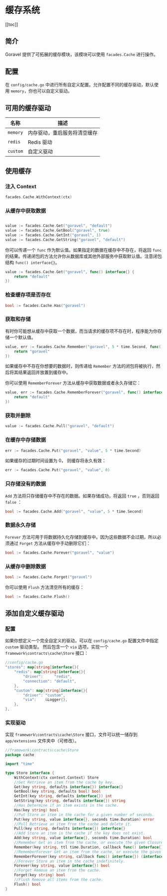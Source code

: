 # 缓存系统

[[toc]]

## 简介

Goravel 提供了可拓展的缓存模块，该模块可以使用 `facades.Cache` 进行操作。

## 配置

在 `config/cache.go` 中进行所有自定义配置。允许配置不同的缓存驱动，默认使用 `memory`，你也可以自定义驱动。

## 可用的缓存驱动

| 名称     | 描述       |
| -------- | ---------- |
| `memory`  | 内存驱动，重启服务将清空缓存 |
| `redis`  | Redis 驱动 |
| `custom` | 自定义驱动 |

## 使用缓存

### 注入 Context

```go
facades.Cache.WithContext(ctx)
```

### 从缓存中获取数据

```go

value := facades.Cache.Get("goravel", "default")
value := facades.Cache.GetBool("goravel", true)
value := facades.Cache.GetInt("goravel", 1)
value := facades.Cache.GetString("goravel", "default")
```

你可以传递一个 `func` 作为默认值。如果指定的数据在缓存中不存在，将返回 `func` 的结果。传递闭包的方法允许你从数据库或其他外部服务中获取默认值。注意闭包结构 `func() interface{}`。

```go
value := facades.Cache.Get("goravel", func() interface{} {
    return "default"
})
```

### 检查缓存项是否存在

```go
bool := facades.Cache.Has("goravel")
```

### 获取和存储

有时你可能想从缓存中获取一个数据，而当请求的缓存项不存在时，程序能为你存储一个默认值。

```go
value, err := facades.Cache.Remember("goravel", 5 * time.Second, func() interface{} {
    return "goravel"
})
```

如果缓存中不存在你想要的数据时，则传递给 `Remember` 方法的闭包将被执行，然后将其结果返回并放置到缓存中。

你可以使用 `RememberForever` 方法从缓存中获取数据或者永久存储它：

```go
value, err := facades.Cache.RememberForever("goravel", func() interface{} {
    return "default"
})
```

### 获取并删除

```go
value := facades.Cache.Pull("goravel", "default")
```

### 在缓存中存储数据

```go
err := facades.Cache.Put("goravel", "value", 5 * time.Second)
```

如果缓存的过期时间设置为 0， 则缓存将永久有效：

```go
err := facades.Cache.Put("goravel", "value", 0)
```

### 只存储没有的数据

`Add` 方法将只存储缓存中不存在的数据。如果存储成功，将返回 `true` ，否则返回 `false` ：

```go
bool := facades.Cache.Add("goravel", "value", 5 * time.Second)
```

### 数据永久存储

`Forever` 方法可用于将数据持久化存储到缓存中。因为这些数据不会过期，所以必须通过 `Forget` 方法从缓存中手动删除它们：

```go
bool := facades.Cache.Forever("goravel", "value")
```

### 从缓存中删除数据

```go
bool := facades.Cache.Forget("goravel")
```

你可以使用 `Flush` 方法清空所有的缓存：

```go
bool := facades.Cache.Flush()
```

## 添加自定义缓存驱动

### 配置

如果你想定义一个完全自定义的驱动，可以在 `config/cache.go` 配置文件中指定 `custom` 驱动类型。
然后包含一个 `via` 选项，实现一个 `framework\contracts\cache\Store` 接口：

```go
//config/cache.go
"stores": map[string]interface{}{
    "redis": map[string]interface{}{
        "driver":     "redis",
        "connection": "default",
    },
    "custom": map[string]interface{}{
        "driver": "custom",
        "via":    &Logger{},
    },
},
```

### 实现驱动

实现 `framework\contracts\cache\Store` 接口，文件可以统一储存到 `app/extensions` 文件夹中（可修改）。

```go
//framework\contracts\cache\Store
package cache

import "time"

type Store interface {
    WithContext(ctx context.Context) Store
    //Get Retrieve an item from the cache by key.
    Get(key string, defaults interface{}) interface{}
    GetBool(key string, defaults bool) bool
    GetInt(key string, defaults interface{}) int
    GetString(key string, defaults interface{}) string
    //Has Determine if an item exists in the cache.
    Has(key string) bool
    //Put Store an item in the cache for a given number of seconds.
    Put(key string, value interface{}, seconds time.Duration) error
    //Pull Retrieve an item from the cache and delete it.
    Pull(key string, defaults interface{}) interface{}
    //Add Store an item in the cache if the key does not exist.
    Add(key string, value interface{}, seconds time.Duration) bool
    //Remember Get an item from the cache, or execute the given Closure and store the result.
    Remember(key string, ttl time.Duration, callback func() interface{}) (interface{}, error)
    //RememberForever Get an item from the cache, or execute the given Closure and store the result forever.
    RememberForever(key string, callback func() interface{}) (interface{}, error)
    //Forever Store an item in the cache indefinitely.
    Forever(key string, value interface{}) bool
    //Forget Remove an item from the cache.
    Forget(key string) bool
    //Flush Remove all items from the cache.
    Flush() bool
}
```

<CommentService/>